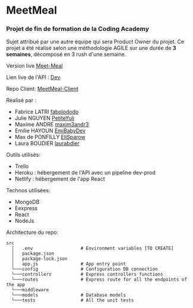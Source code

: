 # MeetMeal
### Projet de fin de formation de la Coding Academy
Sujet attribué par une autre équipe qui sera Product Owner du projet. 
Ce projet a été réalisé selon une méthodologie AGILE sur une durée de **3 semaines**, décomposé en 3 rush d'une semaine.

Version live
[Meet-Meal](https://meetmeal.netlify.com/)

Lien live de l'API :
[Dev](https://meetmeal-dev.herokuapp.com/)

Repo Client:
[MeetMeal-Client](https://github.com/EliSparow/MeetMeal-client)

Réalisé par :
- Fabrice LATRI [fabolododo](https://github.com/fabolododo)
- Julie NGUYEN [PetiteYuli](https://github.com/PetiteYuli)
- Maxime ANDRE [maxim3andr3](https://github.com/maxim3andr3)
- Emilie HAYOUN [EmiBabyDev](https://github.com/EmiBabyDev)
- Max de PONFILLY [EliSparow](https://github.com/elisparow)
- Laura BOUDIER [laurabdier](https://github.com/laurabdier)

Outils utilisés:
- Trello
- Heroku : hébergement de l'API avec un pipeline dev-prod
- Netlify : hébergement de l'app React


Technos utilisées:
- MongoDB
- Eexpress
- React
- NodeJs

Architecture du repo:
```
src
  │   .env                  # Environment variables [TO CREATE]
  │   package.json          
  │   package-lock.json  
  │   app.js                # App entry point
  └───config                # Configuration DB connection
  └───controllers           # Express controllers functions
  └───routes                # Express route for all the endpoints of the app
  └───middleware
  └───models                # Database models
  └───tests                 # All the unit tests
```
